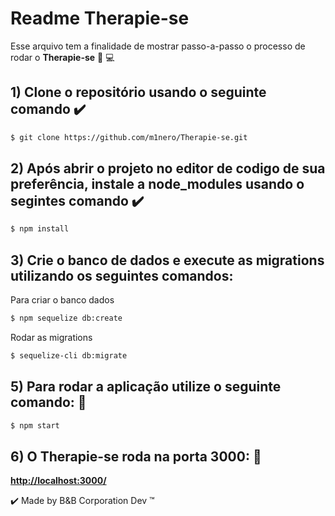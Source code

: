 # Readme Therapie-se
Esse arquivo tem a finalidade de mostrar passo-a-passo o processo de rodar o **Therapie-se** :muscle: :computer:

## 1) Clone o repositório usando o seguinte comando  :heavy_check_mark:

```bash
$ git clone https://github.com/m1nero/Therapie-se.git
```

## 2) Após abrir o projeto no editor de codigo de sua preferência, instale a node_modules usando o segintes comando :heavy_check_mark:

```bash
$ npm install
```
## 3) Crie o banco de dados e execute as migrations utilizando os seguintes comandos:

Para criar o banco dados
```bash
$ npm sequelize db:create
```

Rodar as migrations
```bash
$ sequelize-cli db:migrate
```

## 5) Para rodar a aplicação utilize o seguinte comando: :rocket:

```bash
$ npm start
```

## 6) O Therapie-se roda na porta 3000: :rocket:

[**http://localhost:3000/**](http://localhost:3000/)

:heavy_check_mark: Made by B&B Corporation Dev :tm:

#